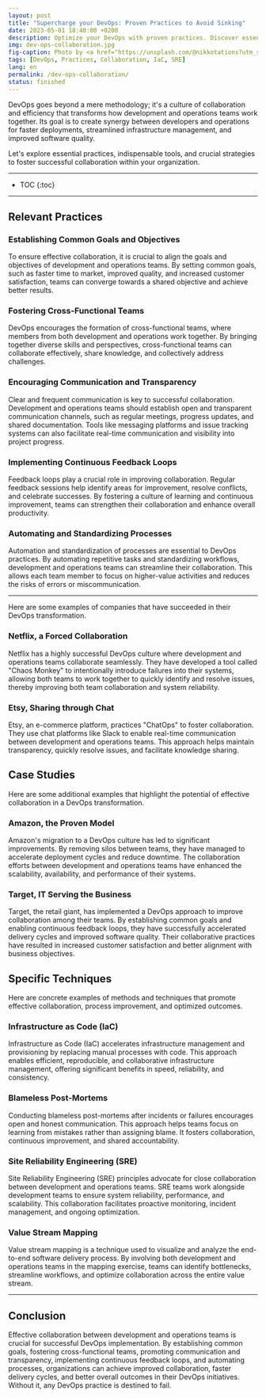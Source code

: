 ```yaml
---
layout: post
title: "Supercharge your DevOps: Proven Practices to Avoid Sinking"
date: 2023-05-01 18:40:00 +0200
description: Optimize your DevOps with proven practices. Discover essential strategies to enhance collaboration and efficiency.
img: dev-ops-collaboration.jpg
fig-caption: Photo by <a href="https://unsplash.com/@nikkotations?utm_source=unsplash&utm_medium=referral&utm_content=creditCopyText">nikko macaspac</a> on <a href="https://unsplash.com/fr/photos/6SNbWyFwuhk?utm_source=unsplash&utm_medium=referral&utm_content=creditCopyText">Unsplash</a>
tags: [DevOps, Practices, Collaboration, IaC, SRE]
lang: en
permalink: /dev-ops-collaboration/
status: finished
---
```


DevOps goes beyond a mere methodology; it's a culture of collaboration and efficiency that transforms how development 
and operations teams work together. Its goal is to create synergy between developers and operations for faster 
deployments, streamlined infrastructure management, and improved software quality.

Let's explore essential practices, indispensable tools, and crucial strategies to foster successful collaboration within
your organization.

<hr class="hr-text" data-content="Outline">

* TOC
{:toc}

<hr class="hr-text" data-content="Practices">

## Relevant Practices

### Establishing Common Goals and Objectives
To ensure effective collaboration, it is crucial to align the goals and objectives of development and operations teams. 
By setting common goals, such as faster time to market, improved quality, and increased customer satisfaction, teams can
converge towards a shared objective and achieve better results.

### Fostering Cross-Functional Teams
DevOps encourages the formation of cross-functional teams, where members from both development and operations work 
together. By bringing together diverse skills and perspectives, cross-functional teams can collaborate effectively, 
share knowledge, and collectively address challenges.

### Encouraging Communication and Transparency
Clear and frequent communication is key to successful collaboration. Development and operations teams should establish 
open and transparent communication channels, such as regular meetings, progress updates, and shared documentation. Tools
like messaging platforms and issue tracking systems can also facilitate real-time communication and visibility into 
project progress.

### Implementing Continuous Feedback Loops
Feedback loops play a crucial role in improving collaboration. Regular feedback sessions help identify areas for 
improvement, resolve conflicts, and celebrate successes. By fostering a culture of learning and continuous improvement, 
teams can strengthen their collaboration and enhance overall productivity.

### Automating and Standardizing Processes
Automation and standardization of processes are essential to DevOps practices. By automating repetitive tasks and 
standardizing workflows, development and operations teams can streamline their collaboration. This allows each team 
member to focus on higher-value activities and reduces the risks of errors or miscommunication.

<hr class="hr-text" data-content="Feedback">

Here are some examples of companies that have succeeded in their DevOps transformation.

### Netflix, a Forced Collaboration
Netflix has a highly successful DevOps culture where development and operations teams collaborate seamlessly. They have 
developed a tool called "Chaos Monkey" to intentionally introduce failures into their systems, allowing both teams to 
work together to quickly identify and resolve issues, thereby improving both team collaboration and system reliability.

### Etsy, Sharing through Chat
Etsy, an e-commerce platform, practices "ChatOps" to foster collaboration. They use chat platforms like Slack to enable 
real-time communication between development and operations teams. This approach helps maintain transparency, quickly 
resolve issues, and facilitate knowledge sharing.

## Case Studies

Here are some additional examples that highlight the potential of effective collaboration in a DevOps transformation.

### Amazon, the Proven Model
Amazon's migration to a DevOps culture has led to significant improvements. By removing silos between teams, they have 
managed to accelerate deployment cycles and reduce downtime. The collaboration efforts between development and 
operations teams have enhanced the scalability, availability, and performance of their systems.

### Target, IT Serving the Business
Target, the retail giant, has implemented a DevOps approach to improve collaboration among their teams. By establishing 
common goals and enabling continuous feedback loops, they have successfully accelerated delivery cycles and improved 
software quality. Their collaborative practices have resulted in increased customer satisfaction and better alignment 
with business objectives.

## Specific Techniques

Here are concrete examples of methods and techniques that promote effective collaboration, process improvement, and 
optimized outcomes.

### Infrastructure as Code (IaC)
Infrastructure as Code (IaC) accelerates infrastructure management and provisioning by replacing manual processes with 
code. This approach enables efficient, reproducible, and collaborative infrastructure management, offering significant 
benefits in speed, reliability, and consistency.

### Blameless Post-Mortems
Conducting blameless post-mortems after incidents or failures encourages open and honest communication. This approach 
helps teams focus on learning from mistakes rather than assigning blame. It fosters collaboration, continuous 
improvement, and shared accountability.

### Site Reliability Engineering (SRE)
Site Reliability Engineering (SRE) principles advocate for close collaboration between development and operations teams.
SRE teams work alongside development teams to ensure system reliability, performance, and scalability. This 
collaboration facilitates proactive monitoring, incident management, and ongoing optimization.

### Value Stream Mapping
Value stream mapping is a technique used to visualize and analyze the end-to-end software delivery process. By 
involving both development and operations teams in the mapping exercise, teams can identify bottlenecks, streamline 
workflows, and optimize collaboration across the entire value stream.

<hr class="hr-text" data-content="Conclusion">

## Conclusion

Effective collaboration between development and operations teams is crucial for successful DevOps implementation. By 
establishing common goals, fostering cross-functional teams, promoting communication and transparency, implementing 
continuous feedback loops, and automating processes, organizations can achieve improved collaboration, faster delivery 
cycles, and better overall outcomes in their DevOps initiatives. Without it, any DevOps practice is destined to fail.